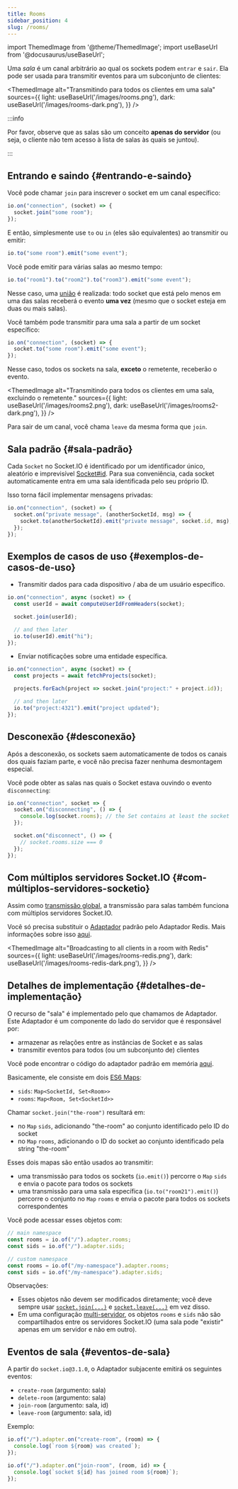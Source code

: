 ```yaml
---
title: Rooms
sidebar_position: 4
slug: /rooms/
---
```


import ThemedImage from '@theme/ThemedImage';
import useBaseUrl from '@docusaurus/useBaseUrl';

Uma *sala* é um canal arbitrário ao qual os sockets podem `entrar` e `sair`. Ela pode ser usada para transmitir eventos para um subconjunto de clientes:

<ThemedImage
  alt="Transmitindo para todos os clientes em uma sala"
  sources={{
    light: useBaseUrl('/images/rooms.png'),
    dark: useBaseUrl('/images/rooms-dark.png'),
  }}
/>

:::info

Por favor, observe que as salas são um conceito **apenas do servidor** (ou seja, o cliente não tem acesso à lista de salas às quais se juntou).

:::

## Entrando e saindo {#entrando-e-saindo}

Você pode chamar `join` para inscrever o socket em um canal específico:

```js
io.on("connection", (socket) => {
  socket.join("some room");
});
```

E então, simplesmente use `to` ou `in` (eles são equivalentes) ao transmitir ou emitir:

```js
io.to("some room").emit("some event");
```

Você pode emitir para várias salas ao mesmo tempo:

```js
io.to("room1").to("room2").to("room3").emit("some event");
```

Nesse caso, uma <a href="https://pt.wikipedia.org/wiki/Uni%C3%A3o_(teoria_dos_conjuntos)">união</a> é realizada: todo socket que está pelo menos em uma das salas receberá o evento **uma vez** (mesmo que o socket esteja em duas ou mais salas).

Você também pode transmitir para uma sala a partir de um socket específico:

```js
io.on("connection", (socket) => {
  socket.to("some room").emit("some event");
});
```

Nesse caso, todos os sockets na sala, **exceto** o remetente, receberão o evento.

<ThemedImage
  alt="Transmitindo para todos os clientes em uma sala, excluindo o remetente."
  sources={{
    light: useBaseUrl('/images/rooms2.png'),
    dark: useBaseUrl('/images/rooms2-dark.png'),
  }}
/>

Para sair de um canal, você chama `leave` da mesma forma que `join`.

## Sala padrão {#sala-padrão}

Cada `Socket` no Socket.IO é identificado por um identificador único, aleatório e imprevisível [Socket#id](../02-Server/server-socket-instance.md#socketid). Para sua conveniência, cada socket automaticamente entra em uma sala identificada pelo seu próprio ID.

Isso torna fácil implementar mensagens privadas:

```js
io.on("connection", (socket) => {
  socket.on("private message", (anotherSocketId, msg) => {
    socket.to(anotherSocketId).emit("private message", socket.id, msg);
  });
});
```

## Exemplos de casos de uso {#exemplos-de-casos-de-uso}

- Transmitir dados para cada dispositivo / aba de um usuário específico.

```js
io.on("connection", async (socket) => {
  const userId = await computeUserIdFromHeaders(socket);

  socket.join(userId);

  // and then later
  io.to(userId).emit("hi");
});
```

- Enviar notificações sobre uma entidade específica.

```js
io.on("connection", async (socket) => {
  const projects = await fetchProjects(socket);

  projects.forEach(project => socket.join("project:" + project.id));

  // and then later
  io.to("project:4321").emit("project updated");
});
```

## Desconexão {#desconexão}

Após a desconexão, os sockets saem automaticamente de todos os canais dos quais faziam parte, e você não precisa fazer nenhuma desmontagem especial.

Você pode obter as salas nas quais o Socket estava ouvindo o evento `disconnecting`:

```js
io.on("connection", socket => {
  socket.on("disconnecting", () => {
    console.log(socket.rooms); // the Set contains at least the socket ID
  });

  socket.on("disconnect", () => {
    // socket.rooms.size === 0
  });
});
```

## Com múltiplos servidores Socket.IO {#com-múltiplos-servidores-socketio}

Assim como [transmissão global](broadcasting-events.md#com-múltiplos-servidores-socketio), a transmissão para salas também funciona com múltiplos servidores Socket.IO.

Você só precisa substituir o [Adaptador](../08-Miscellaneous/glossary.md#adapter) padrão pelo Adaptador Redis. Mais informações sobre isso [aqui](../05-Adapters/adapter-redis.md).

<ThemedImage
  alt="Broadcasting to all clients in a room with Redis"
  sources={{
    light: useBaseUrl('/images/rooms-redis.png'),
    dark: useBaseUrl('/images/rooms-redis-dark.png'),
  }}
/>

## Detalhes de implementação {#detalhes-de-implementação}

O recurso de "sala" é implementado pelo que chamamos de Adaptador. Este Adaptador é um componente do lado do servidor que é responsável por:

- armazenar as relações entre as instâncias de Socket e as salas
- transmitir eventos para todos (ou um subconjunto de) clientes

Você pode encontrar o código do adaptador padrão em memória [aqui](https://github.com/socketio/socket.io-adapter).

Basicamente, ele consiste em dois [ES6 Maps](https://developer.mozilla.org/en-US/docs/Web/JavaScript/Reference/Global_Objects/Map):

- `sids`: `Map<SocketId, Set<Room>>`
- `rooms`: `Map<Room, Set<SocketId>>`

Chamar `socket.join("the-room")` resultará em:

- no `Map` `sids`, adicionando "the-room" ao conjunto identificado pelo ID do socket
- no `Map` `rooms`, adicionando o ID do socket ao conjunto identificado pela string "the-room"

Esses dois mapas são então usados ao transmitir:

- uma transmissão para todos os sockets (`io.emit()`) percorre o `Map` `sids` e envia o pacote para todos os sockets
- uma transmissão para uma sala específica (`io.to("room21").emit()`) percorre o conjunto no `Map` `rooms` e envia o pacote para todos os sockets correspondentes

Você pode acessar esses objetos com:

```js
// main namespace
const rooms = io.of("/").adapter.rooms;
const sids = io.of("/").adapter.sids;

// custom namespace
const rooms = io.of("/my-namespace").adapter.rooms;
const sids = io.of("/my-namespace").adapter.sids;
```

Observações:

- Esses objetos não devem ser modificados diretamente; você deve sempre usar [`socket.join(...)`](../../server-api.md#socketjoinroom) e [`socket.leave(...)`](../../server-api.md#socketleaveroom) em vez disso.
- Em uma configuração [multi-servidor](../02-Server/using-multiple-nodes.md), os objetos `rooms` e `sids` não são compartilhados entre os servidores Socket.IO (uma sala pode "existir" apenas em um servidor e não em outro).

## Eventos de sala {#eventos-de-sala}

A partir do `socket.io@3.1.0`, o Adaptador subjacente emitirá os seguintes eventos:

- `create-room` (argumento: sala)
- `delete-room` (argumento: sala)
- `join-room` (argumento: sala, id)
- `leave-room` (argumento: sala, id)

Exemplo:

```js
io.of("/").adapter.on("create-room", (room) => {
  console.log(`room ${room} was created`);
});

io.of("/").adapter.on("join-room", (room, id) => {
  console.log(`socket ${id} has joined room ${room}`);
});
```
